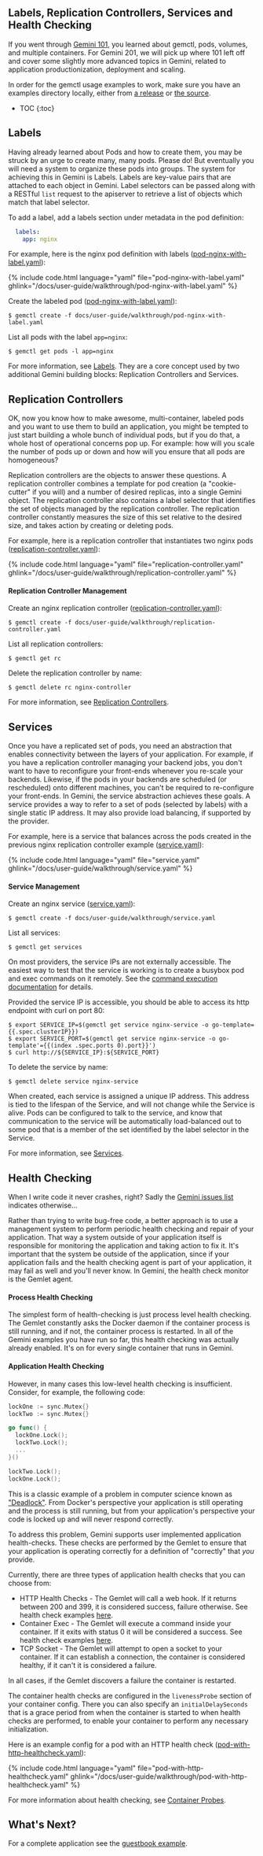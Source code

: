 ---
---

## Labels, Replication Controllers, Services and Health Checking

If you went through [Gemini 101](/docs/user-guide/walkthrough/), you learned about gemctl, pods, volumes, and multiple containers.
For Gemini 201, we will pick up where 101 left off and cover some slightly more advanced topics in Gemini, related to application productionization, deployment and
scaling.

In order for the gemctl usage examples to work, make sure you have an examples directory locally, either from [a release](https://github.com/gemini-project/gemini/releases) or [the source](https://github.com/gemini-project/gemini).

* TOC
{:toc}


## Labels

Having already learned about Pods and how to create them, you may be struck by an urge to create many, many pods.  Please do!  But eventually you will need a system to organize these pods into groups.  The system for achieving this in Gemini is Labels.  Labels are key-value pairs that are attached to each object in Gemini.  Label selectors can be passed along with a RESTful `list` request to the apiserver to retrieve a list of objects which match that label selector.

To add a label, add a labels section under metadata in the pod definition:

```yaml
  labels:
    app: nginx
```

For example, here is the nginx pod definition with labels ([pod-nginx-with-label.yaml](/docs/user-guide/walkthrough/pod-nginx-with-label.yaml)):

{% include code.html language="yaml" file="pod-nginx-with-label.yaml" ghlink="/docs/user-guide/walkthrough/pod-nginx-with-label.yaml" %}

Create the labeled pod ([pod-nginx-with-label.yaml](/docs/user-guide/walkthrough/pod-nginx-with-label.yaml)):

```shell
$ gemctl create -f docs/user-guide/walkthrough/pod-nginx-with-label.yaml
```

List all pods with the label `app=nginx`:

```shell
$ gemctl get pods -l app=nginx
```

For more information, see [Labels](/docs/user-guide/labels).
They are a core concept used by two additional Gemini building blocks: Replication Controllers and Services.


## Replication Controllers

OK, now you know how to make awesome, multi-container, labeled pods and you want to use them to build an application, you might be tempted to just start building a whole bunch of individual pods, but if you do that, a whole host of operational concerns pop up.  For example: how will you scale the number of pods up or down and how will you ensure that all pods are homogeneous?

Replication controllers are the objects to answer these questions.  A replication controller combines a template for pod creation (a "cookie-cutter" if you will) and a number of desired replicas, into a single Gemini object.  The replication controller also contains a label selector that identifies the set of objects managed by the replication controller.  The replication controller constantly measures the size of this set relative to the desired size, and takes action by creating or deleting pods.

For example, here is a replication controller that instantiates two nginx pods ([replication-controller.yaml](/docs/user-guide/walkthrough/replication-controller.yaml)):

{% include code.html language="yaml" file="replication-controller.yaml" ghlink="/docs/user-guide/walkthrough/replication-controller.yaml" %}


#### Replication Controller Management

Create an nginx replication controller ([replication-controller.yaml](/docs/user-guide/walkthrough/replication-controller.yaml)):

```shell
$ gemctl create -f docs/user-guide/walkthrough/replication-controller.yaml
```

List all replication controllers:

```shell
$ gemctl get rc
```

Delete the replication controller by name:

```shell
$ gemctl delete rc nginx-controller
```

For more information, see [Replication Controllers](/docs/user-guide/replication-controller).


## Services

Once you have a replicated set of pods, you need an abstraction that enables connectivity between the layers of your application.  For example, if you have a replication controller managing your backend jobs, you don't want to have to reconfigure your front-ends whenever you re-scale your backends.  Likewise, if the pods in your backends are scheduled (or rescheduled) onto different machines, you can't be required to re-configure your front-ends.  In Gemini, the service abstraction achieves these goals.  A service provides a way to refer to a set of pods (selected by labels) with a single static IP address. It may also provide load balancing, if supported by the provider.

For example, here is a service that balances across the pods created in the previous nginx replication controller example ([service.yaml](/docs/user-guide/walkthrough/service.yaml)):

{% include code.html language="yaml" file="service.yaml" ghlink="/docs/user-guide/walkthrough/service.yaml" %}


#### Service Management

Create an nginx service ([service.yaml](/docs/user-guide/walkthrough/service.yaml)):

```shell
$ gemctl create -f docs/user-guide/walkthrough/service.yaml
```

List all services:

```shell
$ gemctl get services
```

On most providers, the service IPs are not externally accessible. The easiest way to test that the service is working is to create a busybox pod and exec commands on it remotely. See the [command execution documentation](/docs/user-guide/gemctl-overview/) for details.

Provided the service IP is accessible, you should be able to access its http endpoint with curl on port 80:

```shell
$ export SERVICE_IP=$(gemctl get service nginx-service -o go-template={{.spec.clusterIP}})
$ export SERVICE_PORT=$(gemctl get service nginx-service -o go-template'={{(index .spec.ports 0).port}}')
$ curl http://${SERVICE_IP}:${SERVICE_PORT}
```

To delete the service by name:

```shell
$ gemctl delete service nginx-service
```

When created, each service is assigned a unique IP address.  This address is tied to the lifespan of the Service, and will not change while the Service is alive.  Pods can be configured to talk to the service, and know that communication to the service will be automatically load-balanced out to some pod that is a member of the set identified by the label selector in the Service.

For more information, see [Services](/docs/user-guide/services/).


## Health Checking

When I write code it never crashes, right?  Sadly the [Gemini issues list](https://github.com/gemini-project/gemini/issues) indicates otherwise...

Rather than trying to write bug-free code, a better approach is to use a management system to perform periodic health checking
and repair of your application.  That way a system outside of your application itself is responsible for monitoring the
application and taking action to fix it.  It's important that the system be outside of the application, since if
your application fails and the health checking agent is part of your application, it may fail as well and you'll never know.
In Gemini, the health check monitor is the Gemlet agent.

#### Process Health Checking

The simplest form of health-checking is just process level health checking.  The Gemlet constantly asks the Docker daemon
if the container process is still running, and if not, the container process is restarted.  In all of the Gemini examples
you have run so far, this health checking was actually already enabled.  It's on for every single container that runs in
Gemini.

#### Application Health Checking

However, in many cases this low-level health checking is insufficient.  Consider, for example, the following code:

```go
lockOne := sync.Mutex{}
lockTwo := sync.Mutex{}

go func() {
  lockOne.Lock();
  lockTwo.Lock();
  ...
}()

lockTwo.Lock();
lockOne.Lock();
```

This is a classic example of a problem in computer science known as ["Deadlock"](https://en.wikipedia.org/wiki/Deadlock). From Docker's perspective your application is
still operating and the process is still running, but from your application's perspective your code is locked up and will never respond correctly.

To address this problem, Gemini supports user implemented application health-checks.  These checks are performed by the
Gemlet to ensure that your application is operating correctly for a definition of "correctly" that _you_ provide.

Currently, there are three types of application health checks that you can choose from:

   * HTTP Health Checks - The Gemlet will call a web hook.  If it returns between 200 and 399, it is considered success, failure otherwise. See health check examples [here](/docs/user-guide/liveness/).
   * Container Exec - The Gemlet will execute a command inside your container.  If it exits with status 0 it will be considered a success. See health check examples [here](/docs/user-guide/liveness/).
   * TCP Socket - The Gemlet will attempt to open a socket to your container.  If it can establish a connection, the container is considered healthy, if it can't it is considered a failure.

In all cases, if the Gemlet discovers a failure the container is restarted.

The container health checks are configured in the `livenessProbe` section of your container config. There you can also specify an `initialDelaySeconds` that is a grace period from when the container is started to when health checks are performed, to enable your container to perform any necessary initialization.

Here is an example config for a pod with an HTTP health check ([pod-with-http-healthcheck.yaml](/docs/user-guide/walkthrough/pod-with-http-healthcheck.yaml)):

{% include code.html language="yaml" file="pod-with-http-healthcheck.yaml" ghlink="/docs/user-guide/walkthrough/pod-with-http-healthcheck.yaml" %}


For more information about health checking, see [Container Probes](/docs/user-guide/pod-states/#container-probes).


## What's Next?

For a complete application see the [guestbook example](https://github.com/gemini-project/gemini/tree/{{page.githubbranch}}/examples/guestbook/).

